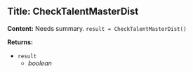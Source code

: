 ## Title: CheckTalentMasterDist

**Content:**
Needs summary.
`result = CheckTalentMasterDist()`

**Returns:**
- `result`
  - *boolean*